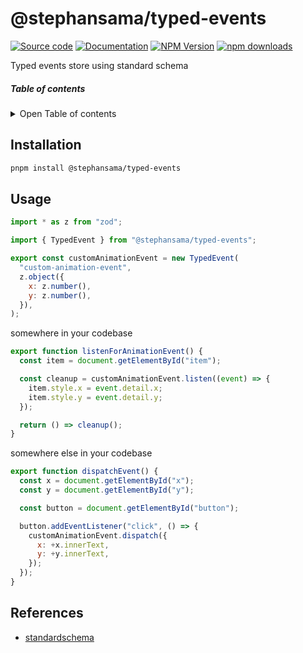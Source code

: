 # @stephansama/typed-events

[![Source code](https://img.shields.io/badge/Source-666666?style=flat&logo=github&label=Github&labelColor=211F1F)](https://github.com/stephansama/packages/tree/main/core/typed-events)
[![Documentation](https://img.shields.io/badge/Documentation-211F1F?style=flat&logo=Wikibooks&labelColor=211F1F)](https://packages.stephansama.info/api/@stephansama/typed-events)
[![NPM Version](https://img.shields.io/npm/v/%40stephansama%2Ftyped-events?logo=npm&logoColor=red&color=211F1F&labelColor=211F1F)](https://www.npmjs.com/package/@stephansama/typed-events)
[![npm downloads](https://img.shields.io/npm/dw/@stephansama/typed-events?labelColor=211F1F)](https://www.npmjs.com/package/@stephansama/typed-events)

Typed events store using standard schema

##### Table of contents

<details><summary>Open Table of contents</summary>

- [Installation](#installation)
- [Usage](#usage)
- [References](#references)

</details>

## Installation

```sh
pnpm install @stephansama/typed-events
```

## Usage

```javascript
import * as z from "zod";

import { TypedEvent } from "@stephansama/typed-events";

export const customAnimationEvent = new TypedEvent(
  "custom-animation-event",
  z.object({
    x: z.number(),
    y: z.number(),
  }),
);
```

somewhere in your codebase

```javascript
export function listenForAnimationEvent() {
  const item = document.getElementById("item");

  const cleanup = customAnimationEvent.listen((event) => {
    item.style.x = event.detail.x;
    item.style.y = event.detail.y;
  });

  return () => cleanup();
}
```

somewhere else in your codebase

```javascript
export function dispatchEvent() {
  const x = document.getElementById("x");
  const y = document.getElementById("y");

  const button = document.getElementById("button");

  button.addEventListener("click", () => {
    customAnimationEvent.dispatch({
      x: +x.innerText,
      y: +y.innerText,
    });
  });
}
```

## References

- [standardschema](https://standardschema.dev/)
